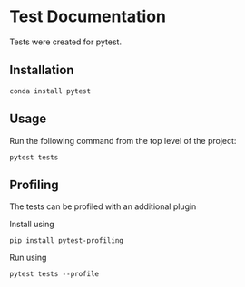 # Test Documentation

Tests were created for pytest. 

## Installation
```
conda install pytest
```

## Usage

Run the following command from the top level of the project: 
```
pytest tests
```

## Profiling

The tests can be profiled with an additional plugin

Install using 
```
pip install pytest-profiling
```
Run using
```
pytest tests --profile
```
